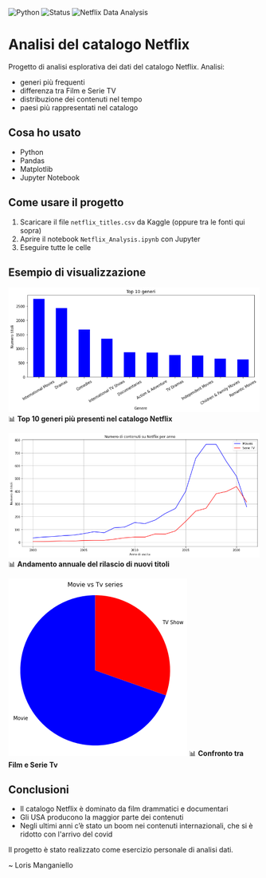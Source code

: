 ![Python](https://img.shields.io/badge/python-v3.9-blue.svg)
![Status](https://img.shields.io/badge/status-complete-green.svg)
![Netflix Data Analysis](https://img.shields.io/badge/Netflix-Data%20Analysis-yellow.svg)


# Analisi del catalogo Netflix

Progetto di analisi esplorativa dei dati del catalogo Netflix.
Analisi:
- generi più frequenti
- differenza tra Film e Serie TV
- distribuzione dei contenuti nel tempo
- paesi più rappresentati nel catalogo

## Cosa ho usato
- Python
- Pandas
- Matplotlib
- Jupyter Notebook

## Come usare il progetto
1. Scaricare il file `netflix_titles.csv` da Kaggle (oppure tra le fonti qui sopra)
2. Aprire il notebook `Netflix_Analysis.ipynb` con Jupyter
3. Eseguire tutte le celle

## Esempio di visualizzazione

![Top Genres](top10Genres.png)
📊 **Top 10 generi più presenti nel catalogo Netflix**

![Anno di rilascio](yearofrelease.png)
📊 **Andamento annuale del rilascio di nuovi titoli**

![Movie Vs Tv Series](Moviesvstvshow.png)
📊 **Confronto tra Film e Serie Tv**

## Conclusioni

- Il catalogo Netflix è dominato da film drammatici e documentari
- Gli USA producono la maggior parte dei contenuti
- Negli ultimi anni c’è stato un boom nei contenuti internazionali, che si è ridotto con l'arrivo del covid


Il progetto è stato realizzato come esercizio personale di analisi dati.

~ Loris Manganiello
